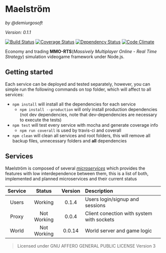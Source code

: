 Maelström
===========
_by @demiurgosoft_

_Version: 0.1.1_

[![Build Status](https://travis-ci.org/demiurgosoft/maelstrom.svg)](https://travis-ci.org/demiurgosoft/maelstrom)
[![Coverage Status](https://coveralls.io/repos/demiurgosoft/maelstrom/badge.svg?branch=master&service=github)](https://coveralls.io/github/demiurgosoft/maelstrom?branch=master)
[![Dependency Status](https://gemnasium.com/demiurgosoft/maelstrom.svg)](https://gemnasium.com/demiurgosoft/maelstrom)
[![Code Climate](https://codeclimate.com/github/demiurgosoft/maelstrom/badges/gpa.svg)](https://codeclimate.com/github/demiurgosoft/maelstrom)

Economy and trading **MMO-RTS**(_Massively Multiplayer Online - Real Time Strategy_) simulation videogame framework under Node.js. 

## Getting started
Each service can be deployed and tested separately, however, you can simple run the following commands on top folder, which will affect to all services:
* `npm install` will install all the dependencies for each service
    * `npm install --production` will only install production dependencies (not dev dependencies, note that dev-dependencies are necessary to execute the tests)
* `npm test` will test every service with mocha and generate coverage info
    * `npm run coverall` is used by travis-ci and coverall
* `npm clean` will clean all services and root folders, this will remove all backup files, unnecessary folders and **all** dependencies 


## Services
Maelström is composed of several [_microservices_](https://github.com/demiurgosoft/maelstrom/tree/master/services) which provides the features with low interdependence between them, this is a list of both, implemented and planned microservices and their current status

|**Service** |**Status** |**Version**|**Description**                  			|
|:----------:|:---------:|:---------:|:-----------------------------------------|
|Users		 |Working	 |0.1.4  	 |Users login/signup and sessions  			|
|Proxy		 |Not Working|0.0.4		 |Client conection with system with sockets	|
|World       |Not Working|0.0.14      |World server and game logic              |

> Licensed under GNU AFFERO GENERAL PUBLIC LICENSE Version 3
